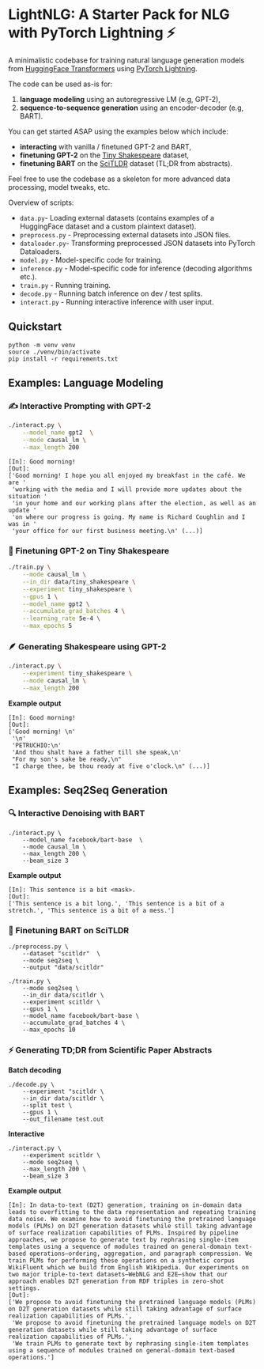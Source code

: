 # LightNLG: A Starter Pack for NLG with PyTorch Lightning :zap: 

A minimalistic codebase for training natural language generation models from [HuggingFace Transformers](https://huggingface.co/docs/transformers) using [PyTorch Lightning](https://www.pytorchlightning.ai).

The code can be used as-is for:
1) **language modeling** using an autoregressive LM (e.g, GPT-2),
2)  **sequence-to-sequence generation** using an encoder-decoder (e.g, BART).

You can get started ASAP using the examples below which include:
- **interacting** with vanilla / finetuned GPT-2 and BART,
- **finetuning GPT-2** on the [Tiny Shakespeare](https://github.com/jcjohnson/torch-rnn/blob/master/data/tiny-shakespeare.txt) dataset,
- **finetuning BART** on the [SciTLDR](https://huggingface.co/datasets/scitldr) dataset (TL;DR from abstracts).

Feel free to use the codebase as a skeleton for more advanced data processing, model tweaks, etc.

Overview of scripts:
- `data.py`- Loading external datasets (contains examples of a HuggingFace dataset and a custom plaintext dataset).
- `preprocess.py` - Preprocessing external datasets into JSON files.
- `dataloader.py`- Transforming preprocessed JSON datasets into PyTorch Dataloaders.
- `model.py` - Model-specific code for training.
- `inference.py` - Model-specific code for inference (decoding algorithms etc.).
- `train.py` - Running training.
- `decode.py` - Running batch inference on dev / test splits.
- `interact.py` - Running interactive inference with user input.

## Quickstart
```
python -m venv venv
source ./venv/bin/activate
pip install -r requirements.txt
```

## Examples: Language Modeling

### :writing_hand: Interactive Prompting with GPT-2
```bash
./interact.py \
    --model_name gpt2  \
    --mode causal_lm \
    --max_length 200
```

```
[In]: Good morning!
[Out]:
['Good morning! I hope you all enjoyed my breakfast in the café. We are '
 'working with the media and I will provide more updates about the situation '
 'in your home and our working plans after the election, as well as an update '
 'on where our progress is going. My name is Richard Coughlin and I was in '
 'your office for our first business meeting.\n' (...)]
```

### :book: Finetuning GPT-2 on Tiny Shakespeare
```bash
./train.py \
    --mode causal_lm \
    --in_dir data/tiny_shakespeare \
    --experiment tiny_shakespeare \
    --gpus 1 \
    --model_name gpt2 \
    --accumulate_grad_batches 4 \
    --learning_rate 5e-4 \
    --max_epochs 5
```

### :feather: Generating Shakespeare using GPT-2
```bash
./interact.py \
    --experiment tiny_shakespeare \
    --mode causal_lm \
    --max_length 200
```
**Example output**
```
[In]: Good morning! 
[Out]:
['Good morning! \n'
 '\n'
 'PETRUCHIO:\n'
 'And thou shalt have a father till she speak,\n'
 "For my son's sake be ready,\n"
 "I charge thee, be thou ready at five o'clock.\n" (...)]
```


## Examples: Seq2Seq Generation

### :mag: Interactive Denoising with BART
```
./interact.py \
    --model_name facebook/bart-base  \
    --mode causal_lm \
    --max_length 200 \
    --beam_size 3
```

**Example output**
```
[In]: This sentence is a bit <mask>.
[Out]:
['This sentence is a bit long.', 'This sentence is a bit of a stretch.', 'This sentence is a bit of a mess.']
```


### :microscope: Finetuning BART on SciTLDR
```
./preprocess.py \
    --dataset "scitldr"  \
    --mode seq2seq \
    --output "data/scitldr"
```
```
./train.py \
    --mode seq2seq \
    --in_dir data/scitldr \
    --experiment scitldr \
    --gpus 1 \
    --model_name facebook/bart-base \
    --accumulate_grad_batches 4 \
    --max_epochs 10
```

### :zap: Generating TD;DR from Scientific Paper Abstracts

**Batch decoding**
```
./decode.py \
    --experiment "scitldr \
    --in_dir data/scitldr \
    --split test \
    --gpus 1 \
    --out_filename test.out
```

**Interactive**
```
./interact.py \
    --experiment scitldr \
    --mode seq2seq \
    --max_length 200 \
    --beam_size 3
```
**Example output**
```
[In]: In data-to-text (D2T) generation, training on in-domain data leads to overfitting to the data representation and repeating training data noise. We examine how to avoid finetuning the pretrained language models (PLMs) on D2T generation datasets while still taking advantage of surface realization capabilities of PLMs. Inspired by pipeline approaches, we propose to generate text by rephrasing single-item templates using a sequence of modules trained on general-domain text-based operations—ordering, aggregation, and paragraph compression. We train PLMs for performing these operations on a synthetic corpus WikiFluent which we build from English Wikipedia. Our experiments on two major triple-to-text datasets—WebNLG and E2E—show that our approach enables D2T generation from RDF triples in zero-shot settings.
[Out]:
['We propose to avoid finetuning the pretrained language models (PLMs) on D2T generation datasets while still taking advantage of surface realization capabilities of PLMs.',
 'We propose to avoid finetuning the pretrained language models on D2T generation datasets while still taking advantage of surface realization capabilities of PLMs.',
 'We train PLMs to generate text by rephrasing single-item templates using a sequence of modules trained on general-domain text-based operations.']

```